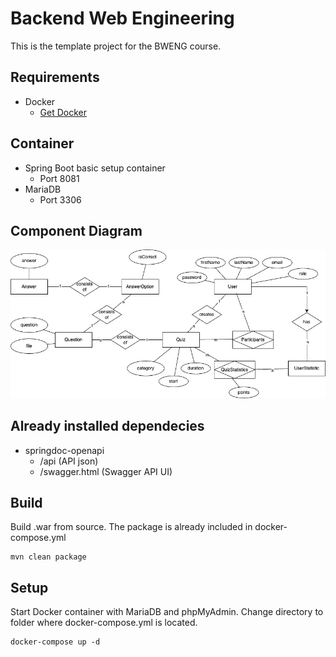 # Backend Web Engineering

This is the template project for the BWENG course.

## Requirements

* Docker
    * [Get Docker](https://docs.docker.com/get-docker/)

## Container
* Spring Boot basic setup container
  * Port 8081
* MariaDB
  * Port 3306

## Component Diagram
![erd.jpg](erd.jpg)

## Already installed dependecies
* springdoc-openapi
  * /api (API json)
  * /swagger.html (Swagger API UI)

## Build
Build .war from source. The package is already included in docker-compose.yml
```shell
mvn clean package
```

## Setup
Start Docker container with MariaDB and phpMyAdmin. Change directory to folder where docker-compose.yml is located.
```shell
docker-compose up -d
```
